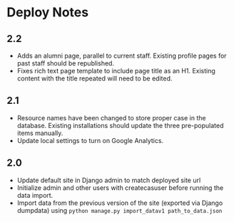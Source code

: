 # Deploy Notes

## 2.2

- Adds an alumni page, parallel to current staff.  Existing profile pages
  for past staff should be republished.
- Fixes rich text page template to include page title as an H1.  Existing
  content with the title repeated will need to be edited.

## 2.1

- Resource names have been changed to store proper case in the database.
  Existing installations should update the three pre-populated items manually.
- Update local settings to turn on Google Analytics.

## 2.0

- Update default site in Django admin to match deployed site url
- Initialize admin and other users with createcasuser before running
  the data import.
- Import data from the previous version of the site (exported via Django
  dumpdata) using `python manage.py import_datav1 path_to_data.json`